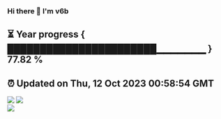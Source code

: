 ### Hi there 👋  I'm v6b  
⏳ Year progress { ███████████████████████▁▁▁▁▁▁▁ } 77.82 %
---
⏰ Updated on Thu, 12 Oct 2023 00:58:54 GMT
---
![](https://github-readme-stats.vercel.app/api?username=v6b&bg_color=30,e96443,904e95&title_color=fff&text_color=fff&layout=compact)
![](https://github-readme-stats.vercel.app/api/top-langs/?username=v6b&layout=compact&bg_color=30,e96443,904e95&title_color=fff&text_color=fff)  
![](https://gcore.jsdelivr.net/gh/v6b/v6b@main/assets/github-contribution-grid-snake.svg)

